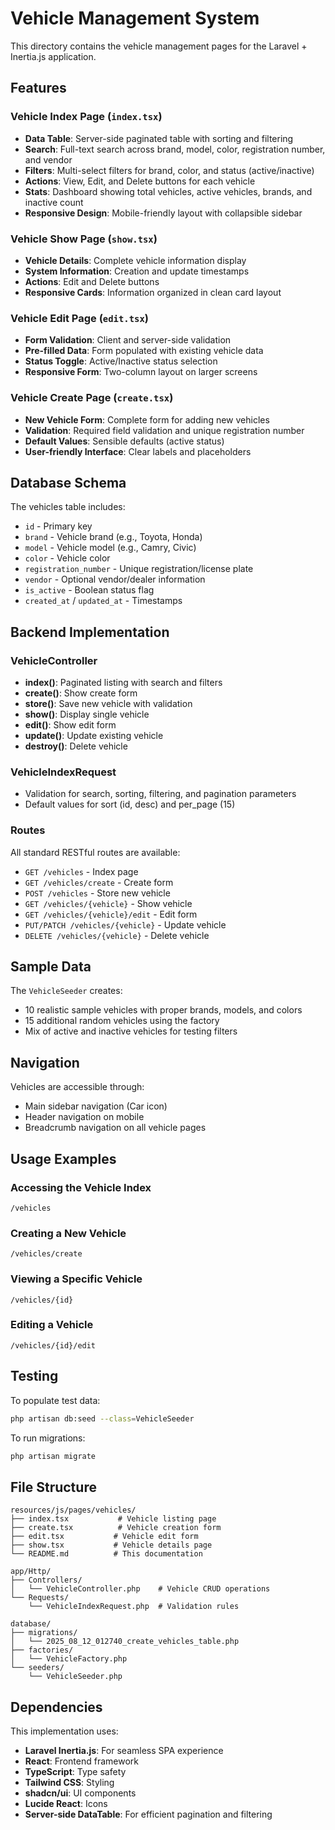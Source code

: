 # Vehicle Management System

This directory contains the vehicle management pages for the Laravel + Inertia.js application.

## Features

### Vehicle Index Page (`index.tsx`)
- **Data Table**: Server-side paginated table with sorting and filtering
- **Search**: Full-text search across brand, model, color, registration number, and vendor
- **Filters**: Multi-select filters for brand, color, and status (active/inactive)
- **Actions**: View, Edit, and Delete buttons for each vehicle
- **Stats**: Dashboard showing total vehicles, active vehicles, brands, and inactive count
- **Responsive Design**: Mobile-friendly layout with collapsible sidebar

### Vehicle Show Page (`show.tsx`)
- **Vehicle Details**: Complete vehicle information display
- **System Information**: Creation and update timestamps
- **Actions**: Edit and Delete buttons
- **Responsive Cards**: Information organized in clean card layout

### Vehicle Edit Page (`edit.tsx`)
- **Form Validation**: Client and server-side validation
- **Pre-filled Data**: Form populated with existing vehicle data
- **Status Toggle**: Active/Inactive status selection
- **Responsive Form**: Two-column layout on larger screens

### Vehicle Create Page (`create.tsx`)
- **New Vehicle Form**: Complete form for adding new vehicles
- **Validation**: Required field validation and unique registration number
- **Default Values**: Sensible defaults (active status)
- **User-friendly Interface**: Clear labels and placeholders

## Database Schema

The vehicles table includes:
- `id` - Primary key
- `brand` - Vehicle brand (e.g., Toyota, Honda)
- `model` - Vehicle model (e.g., Camry, Civic)
- `color` - Vehicle color
- `registration_number` - Unique registration/license plate
- `vendor` - Optional vendor/dealer information
- `is_active` - Boolean status flag
- `created_at` / `updated_at` - Timestamps

## Backend Implementation

### VehicleController
- **index()**: Paginated listing with search and filters
- **create()**: Show create form
- **store()**: Save new vehicle with validation
- **show()**: Display single vehicle
- **edit()**: Show edit form
- **update()**: Update existing vehicle
- **destroy()**: Delete vehicle

### VehicleIndexRequest
- Validation for search, sorting, filtering, and pagination parameters
- Default values for sort (id, desc) and per_page (15)

### Routes
All standard RESTful routes are available:
- `GET /vehicles` - Index page
- `GET /vehicles/create` - Create form
- `POST /vehicles` - Store new vehicle
- `GET /vehicles/{vehicle}` - Show vehicle
- `GET /vehicles/{vehicle}/edit` - Edit form
- `PUT/PATCH /vehicles/{vehicle}` - Update vehicle
- `DELETE /vehicles/{vehicle}` - Delete vehicle

## Sample Data

The `VehicleSeeder` creates:
- 10 realistic sample vehicles with proper brands, models, and colors
- 15 additional random vehicles using the factory
- Mix of active and inactive vehicles for testing filters

## Navigation

Vehicles are accessible through:
- Main sidebar navigation (Car icon)
- Header navigation on mobile
- Breadcrumb navigation on all vehicle pages

## Usage Examples

### Accessing the Vehicle Index
```
/vehicles
```

### Creating a New Vehicle
```
/vehicles/create
```

### Viewing a Specific Vehicle
```
/vehicles/{id}
```

### Editing a Vehicle
```
/vehicles/{id}/edit
```

## Testing

To populate test data:
```bash
php artisan db:seed --class=VehicleSeeder
```

To run migrations:
```bash
php artisan migrate
```

## File Structure

```
resources/js/pages/vehicles/
├── index.tsx           # Vehicle listing page
├── create.tsx          # Vehicle creation form
├── edit.tsx           # Vehicle edit form
├── show.tsx           # Vehicle details page
└── README.md          # This documentation

app/Http/
├── Controllers/
│   └── VehicleController.php    # Vehicle CRUD operations
└── Requests/
    └── VehicleIndexRequest.php  # Validation rules

database/
├── migrations/
│   └── 2025_08_12_012740_create_vehicles_table.php
├── factories/
│   └── VehicleFactory.php
└── seeders/
    └── VehicleSeeder.php
```

## Dependencies

This implementation uses:
- **Laravel Inertia.js**: For seamless SPA experience
- **React**: Frontend framework
- **TypeScript**: Type safety
- **Tailwind CSS**: Styling
- **shadcn/ui**: UI components
- **Lucide React**: Icons
- **Server-side DataTable**: For efficient pagination and filtering
